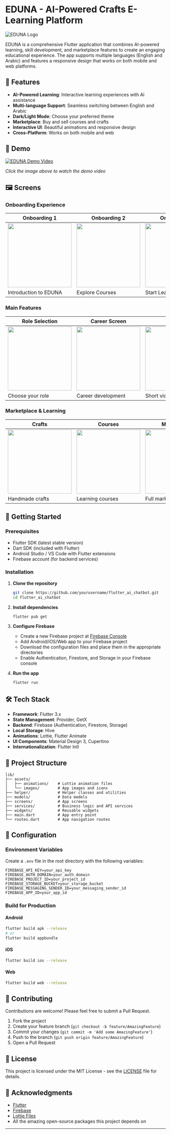 # EDUNA - AI-Powered Crafts E-Learning Platform


![EDUNA Logo](assets/images/logo.png)

EDUNA is a comprehensive Flutter application that combines AI-powered learning, skill development, and marketplace features to create an engaging educational experience. The app supports multiple languages (English and Arabic) and features a responsive design that works on both mobile and web platforms.

## 🌟 Features

- **AI-Powered Learning**: Interactive learning experiences with AI assistance
- **Multi-language Support**: Seamless switching between English and Arabic
- **Dark/Light Mode**: Choose your preferred theme
- **Marketplace**: Buy and sell courses and crafts
- **Interactive UI**: Beautiful animations and responsive design
- **Cross-Platform**: Works on both mobile and web

## 🎥 Demo

[![EDUNA Demo Video](https://cdn-icons-png.flaticon.com/512/1384/1384060.png)](https://youtube.com/shorts/QeMDQRsB2EQ)

*Click the image above to watch the demo video*

## 🖼️ Screens

### Onboarding Experience
| Onboarding 1 | Onboarding 2 | Onboarding 3 |
|--------------|--------------|--------------|
| <img src="https://raw.githubusercontent.com/noureqo1/Crafts_E-Learning/Nour/Readme/Onboarding1.png" width="200" /> | <img src="https://raw.githubusercontent.com/noureqo1/Crafts_E-Learning/main/Readme/Onboarding2.png" width="200" /> | <img src="https://raw.githubusercontent.com/noureqo1/Crafts_E-Learning/Nour/Readme/Onboarding3.png" width="200" /> |
| Introduction to EDUNA | Explore Courses | Start Learning |

### Main Features
| Role Selection | Career Screen | Clips |
|----------------|----------------|--------|
| <img src="https://raw.githubusercontent.com/noureqo1/Crafts_E-Learning/Nour/Readme/role.png" width="200" /> | <img src="https://raw.githubusercontent.com/noureqo1/Crafts_E-Learning/Nour/Readme/career.png" width="200" /> | <img src="https://raw.githubusercontent.com/noureqo1/Crafts_E-Learning/main/Readme/clips.png" width="200" /> |
| Choose your role | Career development | Short video clips |

### Marketplace & Learning
| Crafts | Courses | Marketplace |
|---------|----------|-------------|
| <img src="Readme/crafts.png" width="200" /> | <img src="Readme/courses.png" width="200" /> | <img src="Readme/Market place.png" width="200" /> |
| Handmade crafts | Learning courses | Full marketplace |

## 🚀 Getting Started

### Prerequisites

- Flutter SDK (latest stable version)
- Dart SDK (included with Flutter)
- Android Studio / VS Code with Flutter extensions
- Firebase account (for backend services)

### Installation

1. **Clone the repository**
   ```bash
   git clone https://github.com/yourusername/flutter_ai_chatbot.git
   cd flutter_ai_chatbot
   ```

2. **Install dependencies**
   ```bash
   flutter pub get
   ```

3. **Configure Firebase**
   - Create a new Firebase project at [Firebase Console](https://console.firebase.google.com/)
   - Add Android/iOS/Web app to your Firebase project
   - Download the configuration files and place them in the appropriate directories
   - Enable Authentication, Firestore, and Storage in your Firebase console

4. **Run the app**
   ```bash
   flutter run
   ```

## 🛠️ Tech Stack

- **Framework**: Flutter 3.x
- **State Management**: Provider, GetX
- **Backend**: Firebase (Authentication, Firestore, Storage)
- **Local Storage**: Hive
- **Animations**: Lottie, Flutter Animate
- **UI Components**: Material Design 3, Cupertino
- **Internationalization**: Flutter Intl

## 📂 Project Structure

```
lib/
├── assets/
│   ├── animations/    # Lottie animation files
│   └── images/        # App images and icons
├── helper/            # Helper classes and utilities
├── models/            # Data models
├── screens/           # App screens
├── services/          # Business logic and API services
├── widgets/           # Reusable widgets
├── main.dart          # App entry point
└── routes.dart        # App navigation routes
```

## 🔧 Configuration

### Environment Variables

Create a `.env` file in the root directory with the following variables:

```
FIREBASE_API_KEY=your_api_key
FIREBASE_AUTH_DOMAIN=your_auth_domain
FIREBASE_PROJECT_ID=your_project_id
FIREBASE_STORAGE_BUCKET=your_storage_bucket
FIREBASE_MESSAGING_SENDER_ID=your_messaging_sender_id
FIREBASE_APP_ID=your_app_id
```

### Build for Production

#### Android
```bash
flutter build apk --release
# or
flutter build appbundle
```

#### iOS
```bash
flutter build ios --release
```

#### Web
```bash
flutter build web --release
```

## 🤝 Contributing

Contributions are welcome! Please feel free to submit a Pull Request.

1. Fork the project
2. Create your feature branch (`git checkout -b feature/AmazingFeature`)
3. Commit your changes (`git commit -m 'Add some AmazingFeature'`)
4. Push to the branch (`git push origin feature/AmazingFeature`)
5. Open a Pull Request

## 📄 License

This project is licensed under the MIT License - see the [LICENSE](LICENSE) file for details.

## 🙏 Acknowledgments

- [Flutter](https://flutter.dev/)
- [Firebase](https://firebase.google.com/)
- [Lottie Files](https://lottiefiles.com/)
- All the amazing open-source packages this project depends on

---
</div>
